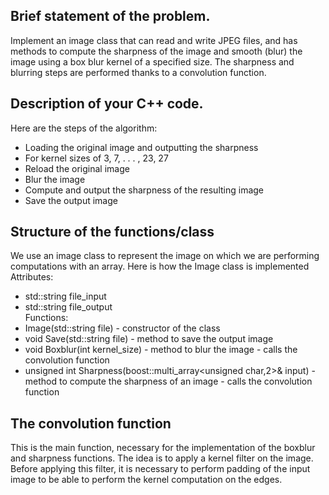 ## Brief statement of the problem.
Implement an image class that can read and write JPEG files, and has
methods to compute the sharpness of the image and smooth (blur) the image using 
a box blur kernel of a specified size. The sharpness and blurring steps are 
performed thanks to a convolution function.

## Description of your C++ code.
Here are the steps of the algorithm:
- Loading the original image and outputting the sharpness
- For kernel sizes of 3, 7, . . . , 23, 27
- Reload the original image 
- Blur the image
- Compute and output the sharpness of the resulting image
- Save the output image

## Structure of the functions/class
We use an image class to represent the image on which we are performing 
computations with an array. Here is how the Image class is implemented \
Attributes:
- std::string file_input
- std::string file_output \
Functions:
- Image(std::string file) - constructor of the class
- void Save(std::string file) - method to save the output image
- void Boxblur(int kernel_size) - method to blur the image - calls the 
convolution function
- unsigned int Sharpness(boost::multi_array<unsigned char,2>& input) - method
to compute the sharpness of an image - calls the convolution function

## The convolution function
This is the main function, necessary for the implementation of the boxblur 
and sharpness functions. The idea is to apply a kernel filter on the image.
Before applying this filter, it is necessary to perform padding of the input
image to be able to perform the kernel computation on the edges. 
